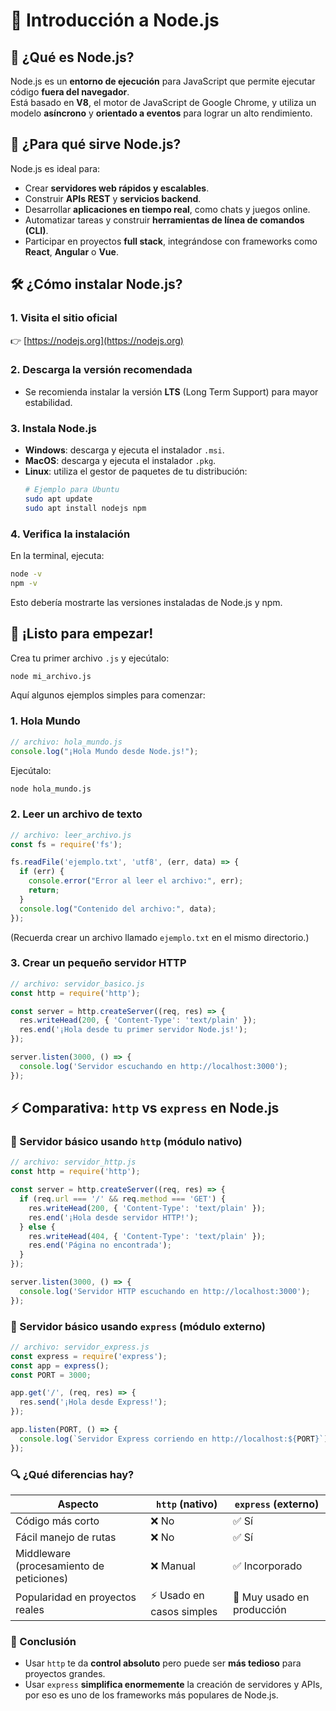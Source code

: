 
# 🌟 Introducción a Node.js

## 🧠 ¿Qué es Node.js?

Node.js es un **entorno de ejecución** para JavaScript que permite ejecutar código **fuera del navegador**.  
Está basado en **V8**, el motor de JavaScript de Google Chrome, y utiliza un modelo **asíncrono** y **orientado a eventos** para lograr un alto rendimiento.

## 🎯 ¿Para qué sirve Node.js?

Node.js es ideal para:

- Crear **servidores web rápidos y escalables**.
- Construir **APIs REST** y **servicios backend**.
- Desarrollar **aplicaciones en tiempo real**, como chats y juegos online.
- Automatizar tareas y construir **herramientas de línea de comandos (CLI)**.
- Participar en proyectos **full stack**, integrándose con frameworks como **React**, **Angular** o **Vue**.

## 🛠️ ¿Cómo instalar Node.js?

### 1. Visita el sitio oficial
👉 [https://nodejs.org](https://nodejs.org)

### 2. Descarga la versión recomendada
- Se recomienda instalar la versión **LTS** (Long Term Support) para mayor estabilidad.

### 3. Instala Node.js
- **Windows**: descarga y ejecuta el instalador `.msi`.
- **MacOS**: descarga y ejecuta el instalador `.pkg`.
- **Linux**: utiliza el gestor de paquetes de tu distribución:
  ```bash
  # Ejemplo para Ubuntu
  sudo apt update
  sudo apt install nodejs npm
  ```

### 4. Verifica la instalación
En la terminal, ejecuta:

```bash
node -v
npm -v
```
Esto debería mostrarte las versiones instaladas de Node.js y npm.

## 🚀 ¡Listo para empezar!

Crea tu primer archivo `.js` y ejecútalo:

```bash
node mi_archivo.js
```

Aquí algunos ejemplos simples para comenzar:

### 1. Hola Mundo

```javascript
// archivo: hola_mundo.js
console.log("¡Hola Mundo desde Node.js!");
```
Ejecútalo:
```bash
node hola_mundo.js
```

### 2. Leer un archivo de texto

```javascript
// archivo: leer_archivo.js
const fs = require('fs');

fs.readFile('ejemplo.txt', 'utf8', (err, data) => {
  if (err) {
    console.error("Error al leer el archivo:", err);
    return;
  }
  console.log("Contenido del archivo:", data);
});
```
(Recuerda crear un archivo llamado `ejemplo.txt` en el mismo directorio.)

### 3. Crear un pequeño servidor HTTP

```javascript
// archivo: servidor_basico.js
const http = require('http');

const server = http.createServer((req, res) => {
  res.writeHead(200, { 'Content-Type': 'text/plain' });
  res.end('¡Hola desde tu primer servidor Node.js!');
});

server.listen(3000, () => {
  console.log('Servidor escuchando en http://localhost:3000');
});
```

## ⚡ Comparativa: `http` vs `express` en Node.js

### 📜 Servidor básico usando `http` (módulo nativo)

```javascript
// archivo: servidor_http.js
const http = require('http');

const server = http.createServer((req, res) => {
  if (req.url === '/' && req.method === 'GET') {
    res.writeHead(200, { 'Content-Type': 'text/plain' });
    res.end('¡Hola desde servidor HTTP!');
  } else {
    res.writeHead(404, { 'Content-Type': 'text/plain' });
    res.end('Página no encontrada');
  }
});

server.listen(3000, () => {
  console.log('Servidor HTTP escuchando en http://localhost:3000');
});
```

### 📜 Servidor básico usando `express` (módulo externo)

```javascript
// archivo: servidor_express.js
const express = require('express');
const app = express();
const PORT = 3000;

app.get('/', (req, res) => {
  res.send('¡Hola desde Express!');
});

app.listen(PORT, () => {
  console.log(`Servidor Express corriendo en http://localhost:${PORT}`);
});
```

### 🔍 ¿Qué diferencias hay?

| Aspecto         | `http` (nativo) | `express` (externo) |
|-----------------|-----------------|---------------------|
| Código más corto | ❌ No            | ✅ Sí               |
| Fácil manejo de rutas | ❌ No | ✅ Sí |
| Middleware (procesamiento de peticiones) | ❌ Manual | ✅ Incorporado |
| Popularidad en proyectos reales | ⚡ Usado en casos simples | 🚀 Muy usado en producción |

### 🧠 Conclusión

- Usar `http` te da **control absoluto** pero puede ser **más tedioso** para proyectos grandes.
- Usar `express` **simplifica enormemente** la creación de servidores y APIs, por eso es uno de los frameworks más populares de Node.js.
